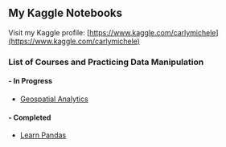 ## My Kaggle Notebooks
Visit my Kaggle profile: [https://www.kaggle.com/carlymichele](https://www.kaggle.com/carlymichele)

### List of Courses and Practicing Data Manipulation
#### - In Progress
 - [Geospatial Analytics](https://github.com/prototyyype/kaggle-practice/tree/main/geospatial-analysis)

#### - Completed
 - [Learn Pandas](https://github.com/prototyyype/kaggle-practice/tree/main/pandas-course)
